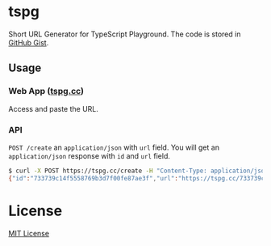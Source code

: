 # tspg

Short URL Generator for TypeScript Playground. The code is stored in [GitHub Gist](https://gist.github.com/).

## Usage

### Web App ([tspg.cc](https://tspg.cc))

Access and paste the URL.

### API

`POST /create` an `application/json` with `url` field. You will get an `application/json` response with `id` and `url` field.

```sh
$ curl -X POST https://tspg.cc/create -H "Content-Type: application/json" -d '{"url": "https://www.typescriptlang.org/play?#code/IYZwngdgxgBAZgV2gFwJYHsIygJwKbDJ4DKAFujsgKo4A2AFAnQFwwjI6oQDmAlDAG8AUDFHZM7GPhAAHCXhgBeGMADuwVMnh5kUUvQBEpZMhkhmAegvJZ3AHRQoF3ASIGANIJFifAWx3kACasBgAKAPLEACoe3j6ipASBeDjmgjAGAMKYRBDIALRRYDJ4BiHAMjK0qFCEGBAWAFYgmAYwAL7ucfEARuiBYKwAUsThAHJ27Jw8qHBg9AIwTLQdvF0+7bwA3N1QElrNmEoq6ppSeLLydocQ9Nvd+MhMWDd2yzvtQkA"}'
{"id":"733739c14f5558769b3d7f00fe87ae3f","url":"https://tspg.cc/733739c14f5558769b3d7f00fe87ae3f"}
```

# License

[MIT License](LICENSE)
